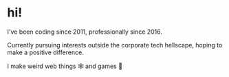 # hi!

I've been coding since 2011, professionally since 2016.

Currently pursuing interests outside the corporate tech hellscape, hoping to make a positive difference.

I make weird web things :spider_web: and games 👾
